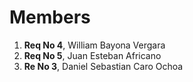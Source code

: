 <!-- SAMPLE CHALLENGE 2 -->

# Members

1. **Req No 4**, William Bayona Vergara
2. **Req No 5**, Juan Esteban Africano
3. **Re No 3**, Daniel Sebastian Caro Ochoa
